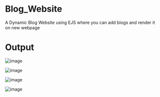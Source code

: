 # Blog_Website
A Dynamic Blog Website using EJS where you can add blogs and render it on new webpage

# Output

![image](https://user-images.githubusercontent.com/69500819/204438979-c051c4e9-6d17-4299-a154-cc143cb5bcdf.png)

![image](https://user-images.githubusercontent.com/69500819/204439094-537f9996-24f9-4afe-b755-d03913553f6f.png)

![image](https://user-images.githubusercontent.com/69500819/204439154-05ead26b-5e8c-4e4c-a81f-98e99a96ddc3.png)

![image](https://user-images.githubusercontent.com/69500819/204439177-59c8d72e-7c62-426b-9152-033cabb7c43a.png)

